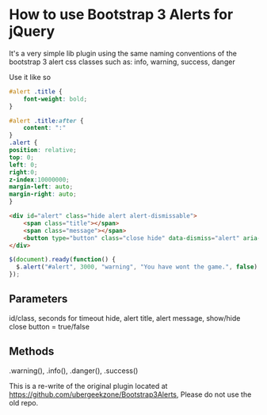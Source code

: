 # How to use Bootstrap 3 Alerts for jQuery

It's a very simple lib plugin using the same naming conventions of the bootstrap 3 alert css classes such as: info, warning, success, danger

Use it like so
```css
#alert .title {
    font-weight: bold;
}

#alert .title:after {
    content: ":"
}
.alert {
position: relative;
top: 0;
left: 0;
right:0;
z-index:10000000;
margin-left: auto;
margin-right: auto;
}
```

```html
<div id="alert" class="hide alert alert-dismissable">
    <span class="title"></span>
    <span class="message"></span>
    <button type="button" class="close hide" data-dismiss="alert" aria-hidden="true">&times;</button>
</div>
```

```javascript
$(document).ready(function() {
  $.alert("#alert", 3000, "warning", "You have wont the game.", false).warning();
});
```

## Parameters 
id/class, seconds for timeout hide, alert title, alert message, show/hide close button = true/false  

## Methods 
.warning(), .info(), .danger(), .success()

This is a re-write of the original plugin located at https://github.com/ubergeekzone/Bootstrap3Alerts, Please do not use the old repo.
